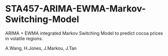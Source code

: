 # STA457-ARIMA-EWMA-Markov-Switching-Model
ARIMA + EWMA integrated Markov Switching Model to predict cocoa prices in volatile regions.

A.Wang, H.Jones, J.Markou, J.Tan
